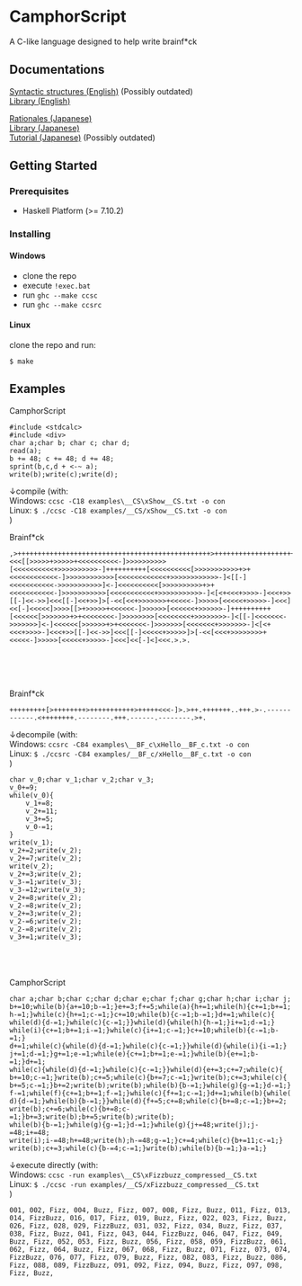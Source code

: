 # CamphorScript
A C-like language designed to help write brainf*ck

## Documentations
[Syntactic structures (English)](https://hsjoihs.github.io/camphorscript/docs/preprocessed_camphorscript.html) (Possibly outdated)  
[Library (English)](https://hsjoihs.github.io/camphorscript/docs/library_en.htm)  

[Rationales (Japanese)](https://hsjoihs.github.io/camphorscript/docs/Rationales.htm)  
[Library (Japanese)](https://hsjoihs.github.io/camphorscript/docs/library.htm)  
[Tutorial (Japanese)](https://hsjoihs.github.io/camphorscript/docs/camphorscript_tutorial_old.html) (Possibly outdated)

## Getting Started

### Prerequisites

- Haskell Platform (>= 7.10.2)

### Installing
#### Windows
- clone the repo
- execute `!exec.bat`
- run `ghc --make ccsc`
- run `ghc --make ccsrc`

#### Linux
clone the repo and run:
```
$ make
```


## Examples

CamphorScript
```
#include <stdcalc>
#include <div>
char a;char b; char c; char d;
read(a);
b += 48; c += 48; d += 48;
sprint(b,c,d + <-~ a);
write(b);write(c);write(d);
```

↓compile (with:  
Windows: `ccsc -C18 examples\__CS\xShow__CS.txt -o con`  
Linux: `$ ./ccsc -C18 examples/__CS/xShow__CS.txt -o con`  
)

Brainf*ck
```
,>++++++++++++++++++++++++++++++++++++++++++++++++>++++++++++++++++++++++++++++++++++++++++++++++++>++++++++++++++++++++++++++++++++++++++++++++++++<<<[[>>>>>+>>>>>+<<<<<<<<<<-]>>>>>>>>>>[<<<<<<<<<<+>>>>>>>>>>-]++++++++++[<<<<<<<<<<[>>>>>>>>>>>+>+<<<<<<<<<<<<-]>>>>>>>>>>>>[<<<<<<<<<<<<+>>>>>>>>>>>>-]<[[-]<<<<<<<<<<<->>>>>>>>>>>]<-]<<<<<<<<<<[>>>>>>>>>>+>+<<<<<<<<<<<-]>>>>>>>>>>>[<<<<<<<<<<<+>>>>>>>>>>>-]<[<+<<<+>>>>-]<<<+>>[[-]<<->>]<<<[[-]<<+>>]>[-<<[<<+>>>>>>>+<<<<<-]>>>>>[<<<<<+>>>>>-]<<<]<<[-]<<<<<]>>>>[[>+>>>>>+<<<<<<-]>>>>>>[<<<<<<+>>>>>>-]++++++++++[<<<<<<[>>>>>>>+>+<<<<<<<<-]>>>>>>>>[<<<<<<<<+>>>>>>>>-]<[[-]<<<<<<<->>>>>>>]<-]<<<<<<[>>>>>>+>+<<<<<<<-]>>>>>>>[<<<<<<<+>>>>>>>-]<[<+<<<+>>>>-]<<<+>>[[-]<<->>]<<<[[-]<<<<<+>>>>>]>[-<<[<<<+>>>>>>>>+<<<<<-]>>>>>[<<<<<+>>>>>-]<<<]<<[-]<]<<<.>.>.
```

<br>
<br>
<br>

Brainf*ck
```
+++++++++[>++++++++>+++++++++++>+++++<<<-]>.>++.+++++++..+++.>-.------------.<++++++++.--------.+++.------.--------.>+.
```

↓decompile (with:  
Windows: `ccsrc -C84 examples\__BF_c\xHello__BF_c.txt -o con`  
Linux: `$ ./ccsrc -C84 examples/__BF_c/xHello__BF_c.txt -o con`  
)

```
char v_0;char v_1;char v_2;char v_3;
v_0+=9;
while(v_0){
	v_1+=8;
	v_2+=11;
	v_3+=5;
	v_0-=1;
}
write(v_1);
v_2+=2;write(v_2);
v_2+=7;write(v_2);
write(v_2);
v_2+=3;write(v_2);
v_3-=1;write(v_3);
v_3-=12;write(v_3);
v_2+=8;write(v_2);
v_2-=8;write(v_2);
v_2+=3;write(v_2);
v_2-=6;write(v_2);
v_2-=8;write(v_2);
v_3+=1;write(v_3);
```
<br>
<br>
<br>
CamphorScript

```
char a;char b;char c;char d;char e;char f;char g;char h;char i;char j;
b+=10;while(b){a+=10;b-=1;}e+=3;f+=5;while(a){h+=1;while(h){c+=1;b+=1;
h-=1;}while(c){h+=1;c-=1;}c+=10;while(b){c-=1;b-=1;}d+=1;while(c){
while(d){d-=1;}while(c){c-=1;}}while(d){while(h){h-=1;}i+=1;d-=1;}
while(i){c+=1;b+=1;i-=1;}while(c){i+=1;c-=1;}c+=10;while(b){c-=1;b-=1;}
d+=1;while(c){while(d){d-=1;}while(c){c-=1;}}while(d){while(i){i-=1;}
j+=1;d-=1;}g+=1;e-=1;while(e){c+=1;b+=1;e-=1;}while(b){e+=1;b-=1;}d+=1;
while(c){while(d){d-=1;}while(c){c-=1;}}while(d){e+=3;c+=7;while(c){
b+=10;c-=1;}write(b);c+=5;while(c){b+=7;c-=1;}write(b);c+=3;while(c){
b+=5;c-=1;}b+=2;write(b);write(b);while(b){b-=1;}while(g){g-=1;}d-=1;}
f-=1;while(f){c+=1;b+=1;f-=1;}while(c){f+=1;c-=1;}d+=1;while(b){while(
d){d-=1;}while(b){b-=1;}}while(d){f+=5;c+=8;while(c){b+=8;c-=1;}b+=2;
write(b);c+=6;while(c){b+=8;c-=1;}b+=3;write(b);b+=5;write(b);write(b);
while(b){b-=1;}while(g){g-=1;}d-=1;}while(g){j+=48;write(j);j-=48;i+=48;
write(i);i-=48;h+=48;write(h);h-=48;g-=1;}c+=4;while(c){b+=11;c-=1;}
write(b);c+=3;while(c){b-=4;c-=1;}write(b);while(b){b-=1;}a-=1;}
```

↓execute directly (with:  
Windows: `ccsc -run examples\__CS\xFizzbuzz_compressed__CS.txt`  
Linux: `$ ./ccsc -run examples/__CS/xFizzbuzz_compressed__CS.txt`  
)

```
001, 002, Fizz, 004, Buzz, Fizz, 007, 008, Fizz, Buzz, 011, Fizz, 013, 014, FizzBuzz, 016, 017, Fizz, 019, Buzz, Fizz, 022, 023, Fizz, Buzz, 026, Fizz, 028, 029, FizzBuzz, 031, 032, Fizz, 034, Buzz, Fizz, 037, 038, Fizz, Buzz, 041, Fizz, 043, 044, FizzBuzz, 046, 047, Fizz, 049, Buzz, Fizz, 052, 053, Fizz, Buzz, 056, Fizz, 058, 059, FizzBuzz, 061, 062, Fizz, 064, Buzz, Fizz, 067, 068, Fizz, Buzz, 071, Fizz, 073, 074, FizzBuzz, 076, 077, Fizz, 079, Buzz, Fizz, 082, 083, Fizz, Buzz, 086, Fizz, 088, 089, FizzBuzz, 091, 092, Fizz, 094, Buzz, Fizz, 097, 098, Fizz, Buzz, 
```
